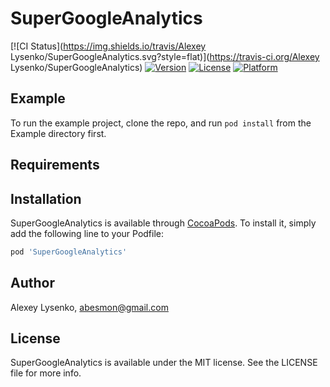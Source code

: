 # SuperGoogleAnalytics

[![CI Status](https://img.shields.io/travis/Alexey Lysenko/SuperGoogleAnalytics.svg?style=flat)](https://travis-ci.org/Alexey Lysenko/SuperGoogleAnalytics)
[![Version](https://img.shields.io/cocoapods/v/SuperGoogleAnalytics.svg?style=flat)](https://cocoapods.org/pods/SuperGoogleAnalytics)
[![License](https://img.shields.io/cocoapods/l/SuperGoogleAnalytics.svg?style=flat)](https://cocoapods.org/pods/SuperGoogleAnalytics)
[![Platform](https://img.shields.io/cocoapods/p/SuperGoogleAnalytics.svg?style=flat)](https://cocoapods.org/pods/SuperGoogleAnalytics)

## Example

To run the example project, clone the repo, and run `pod install` from the Example directory first.

## Requirements

## Installation

SuperGoogleAnalytics is available through [CocoaPods](https://cocoapods.org). To install
it, simply add the following line to your Podfile:

```ruby
pod 'SuperGoogleAnalytics'
```

## Author

Alexey Lysenko, abesmon@gmail.com

## License

SuperGoogleAnalytics is available under the MIT license. See the LICENSE file for more info.
